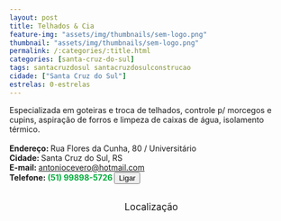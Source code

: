 ```yaml
---
layout: post
title: Telhados & Cia
feature-img: "assets/img/thumbnails/sem-logo.png"
thumbnail: "assets/img/thumbnails/sem-logo.png"
permalink: /:categories/:title.html
categories: [santa-cruz-do-sul]
tags: santacruzdosul santacruzdosulconstrucao
cidade: ["Santa Cruz do Sul"]
estrelas: 0-estrelas
---
```

Especializada em goteiras e troca de telhados, controle p/ morcegos e cupins, aspiração de forros e limpeza de caixas de água, isolamento térmico.<!-- more --><br />
 <br/>
<b>Endereço: </b>Rua  Flores da Cunha, 80 / Universitário<br />
<b>Cidade: </b>Santa Cruz do Sul, RS<br />
<b>E-mail: </b> antoniocevero@hotmail.com<br />
<b>Telefone: <span style="color: #00ab3a;">(51) 99898-5726</span> <a href="tel:51998985726"><button class="ligar">Ligar</button></a></b><br />
<br />
<style>
      #map {
        height: 400px;
        width: 100%;
       }
    </style>

<div style="font-size: larger; text-align: center;">
Localização</div>
<div id="map">
<script>
      function initMap() {
        var uluru = {lat: -29.7029119, lng: -52.4376846};
        var map = new google.maps.Map(document.getElementById('map'), {
          zoom: 17,
          center: uluru
        });
        var marker = new google.maps.Marker({
          position: uluru,
          map: map
        });
      }
    </script>
    <script async="" defer="" src="https://maps.googleapis.com/maps/api/js?key=AIzaSyBnzAZHXcLn5tKVEurubbL8vjqpRLda7dc&callback=initMap">
    </script>
</div>
